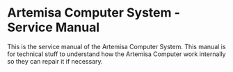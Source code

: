 # Artemisa Computer System - Service Manual

This is the service manual of the Artemisa Computer System. This manual is for technical stuff to understand how the Artemisa Computer work internally so they can repair it if necessary.

